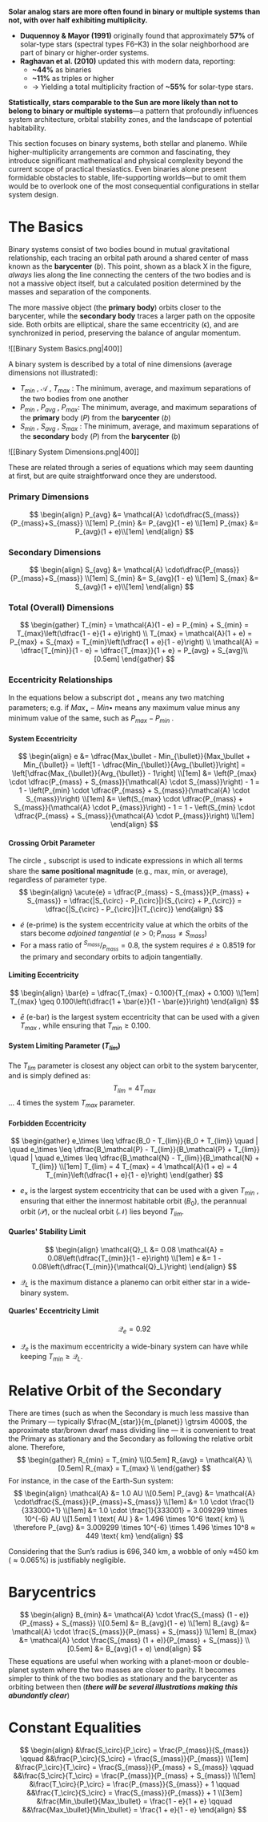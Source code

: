 **Solar analog stars are more often found in binary or multiple systems than not, with over half exhibiting multiplicity.**

- **Duquennoy & Mayor (1991)** originally found that approximately **57%** of solar-type stars (spectral types F6–K3) in the solar neighborhood are part of binary or higher-order systems.    
- **Raghavan et al. (2010)** updated this with modern data, reporting:    
    - **~44%** as binaries        
    - **~11%** as triples or higher        
    - → Yielding a total multiplicity fraction of **~55%** for solar-type stars.       

**Statistically, stars comparable to the Sun are more likely than not to belong to binary or multiple systems**—a pattern that profoundly influences system architecture, orbital stability zones, and the landscape of potential habitability.

This section focuses on binary systems, both stellar and planemo. While higher-multiplicity arrangements are common and fascinating, they introduce significant mathematical and physical complexity beyond the current scope of practical thesiastics. Even binaries alone present formidable obstacles to stable, life-supporting worlds—but to omit them would be to overlook one of the most consequential configurations in stellar system design.
# The Basics
Binary systems consist of two bodies bound in mutual gravitational relationship, each tracing an orbital path around a shared center of mass known as the **barycenter** (_ḅ_). This point, shown as a black X in the figure, _always_ lies along the line connecting the centers of the two bodies and is not a massive object itself, but a calculated position determined by the masses and separation of the components.

The more massive object (the **primary body**) orbits closer to the barycenter, while the **secondary body** traces a larger path on the opposite side. Both orbits are elliptical, share the same eccentricity (ϵ), and are synchronized in period, preserving the balance of angular momentum.

![[Binary System Basics.png|400]]

A binary system is described by a total of nine dimensions (average dimensions not illustrated):
- $T_{min}$ ,  $\mathcal{A}$ ,  $T_{max}$ :  The minimum, average, and maximum separations of the two bodies from one another
- $P_{min}$ ,  $P_{avg}$ ,  $P_{max}$: The minimum, average, and maximum separations of the **primary** body (*P*) from the **barycenter** (*ḅ*)
- $S_{min}$ ,  $S_{avg}$ ,  $S_{max}$ :  The minimum, average, and maximum separations of the **secondary** body (*P*) from the **barycenter** (*ḅ*)

![[Binary System Dimensions.png|400]]

These are related through a series of equations which may seem daunting at first, but are quite straightforward once they are understood.

### Primary Dimensions
$$
\begin{align}
P_{avg} &= \mathcal{A} \cdot\dfrac{S_{mass}}{P_{mass}+S_{mass}} \\[1em]
P_{min} &= P_{avg}(1 - e) \\[1em]
P_{max} &= P_{avg}(1 + e)\\[1em]
\end{align}
$$
### Secondary Dimensions
$$
\begin{align}
S_{avg} &= \mathcal{A} \cdot\dfrac{P_{mass}}{P_{mass}+S_{mass}} \\[1em]
S_{min} &= S_{avg}(1 - e) \\[1em]
S_{max} &= S_{avg}(1 + e)\\[1em]
\end{align}
$$
### Total (Overall) Dimensions

$$
\begin{gather}
T_{min} = \mathcal{A}(1 - e)
= P_{min} + S_{min} = T_{max}\left(\dfrac{1 - e}{1 + e}\right) \\
T_{max} = \mathcal{A}(1 + e)
= P_{max} + S_{max} = T_{min}\left(\dfrac{1 + e}{1 - e}\right) \\
\mathcal{A} = \dfrac{T_{min}}{1 - e}
= \dfrac{T_{max}}{1 + e}
= P_{avg} + S_{avg}\\[0.5em]
\end{gather}
$$

### Eccentricity Relationships
In the equations below a subscript dot $_{\bullet}$ means any two matching parameters; e.g. if $Max_{\bullet} - Min{\bullet}$ means any maximum value minus any minimum value of the same, such as $P_{max} - P_{min}$ .
#### System Eccentricity
$$
\begin{align}
e &= \dfrac{Max_\bullet - Min_{\bullet}}{Max_\bullet + Min_{\bullet}}
= \left[1 - \dfrac{Min_{\bullet}}{Avg_{\bullet}}\right]
= \left[\dfrac{Max_{\bullet}}{Avg_{\bullet}} - 1\right] \\[1em]
&= \left(P_{max} \cdot \dfrac{P_{mass} + S_{mass}}{\mathcal{A} \cdot S_{mass}}\right) - 1
= 1 - \left(P_{min} \cdot \dfrac{P_{mass} + S_{mass}}{\mathcal{A} \cdot S_{mass}}\right) \\[1em]
&= \left(S_{max} \cdot \dfrac{P_{mass} + S_{mass}}{\mathcal{A} \cdot P_{mass}}\right) - 1
= 1 - \left(S_{min} \cdot \dfrac{P_{mass} + S_{mass}}{\mathcal{A} \cdot P_{mass}}\right) \\[1em]
\end{align}
$$
#### Crossing Orbit Parameter
The circle $_{\circ}$ subscript is used to indicate expressions in which all terms share the **same positional magnitude** (e.g., max, min, or average), regardless of parameter type.
$$
\begin{align}
\acute{e} = \dfrac{P_{mass} - S_{mass}}{P_{mass} + S_{mass}}
= \dfrac{|S_{\circ} - P_{\circ}|}{S_{\circ} + P_{\circ}} 
= \dfrac{|S_{\circ} - P_{\circ}|}{T_{\circ}}
\end{align}
$$
- $é$ (e-prime) is the system eccentricity value at which the orbits of the stars become *_adjoined tangential_* $(e \gt 0; P_{mass} \neq S_{mass})$
- For a mass ratio of $^{S_{mass}}/_{P_{mass}} = 0.8$, the system requires $\acute{e} \geq 0.8519$ for the primary and secondary orbits to adjoin tangentially.
#### Limiting Eccentricity
$$
\begin{align}
\bar{e} = \dfrac{T_{max} - 0.100}{T_{max} + 0.100} \\[1em]
T_{max} \geq 0.100\left(\dfrac{1 + \bar{e}}{1 - \bar{e}}\right)
\end{align}
$$
- $ē$ (e-bar) is the largest system eccentricity that can be used with a given $T_{max}$ , while ensuring that $T_{min} ≥ 0.100$.
#### System Limiting Parameter ($T_{lim}$)
The $T_{lim}$ parameter is closest any object can orbit to the system barycenter, and is simply defined as:
$$
T_{lim} = 4 T_{max}
$$
… 4 times the system $T_{max}$ parameter.
#### Forbidden Eccentricity
$$
\begin{gather}
e_\times \leq \dfrac{B_0 - T_{lim}}{B_0 + T_{lim}} \quad | \quad 
e_\times \leq \dfrac{B_\mathcal{P} - T_{lim}}{B_\mathcal{P} + T_{lim}} \quad | \quad 
e_\times \leq \dfrac{B_\mathcal{N} - T_{lim}}{B_\mathcal{N} + T_{lim}} \\[1em]
T_{lim} = 4 T_{max} = 4 \mathcal{A}(1 + e) = 4 T_{min}\left(\dfrac{1 + e}{1 - e}\right)
\end{gather}
$$
- $e_\times$ is the largest system eccentricity that can be used with a given $T_{min}$ , ensuring that either the innermost habitable orbit ($B_0$), the perannual orbit ($\mathcal{P}$), or the nucleal orbit ($\mathcal{N}$) lies beyond $T_{lim}$.

#### Quarles' Stability Limit
$$
\begin{align}
\mathcal{Q}_L &= 0.08 \mathcal{A} = 0.08\left(\dfrac{T_{min}}{1 - e}\right) \\[1em]
e &= 1 - 0.08\left(\dfrac{T_{min}}{\mathcal{Q}_L}\right)
\end{align}
$$
- $\mathcal{Q}_L$ is the maximum distance a planemo can orbit either star in a wide-binary system.
#### Quarles' Eccentricity Limit
$$
\mathcal{Q}_e = 0.92
$$
- $\mathcal{Q}_e$ is the maximum eccentricity a wide-binary system can have while keeping $T_{min} ≥ \mathcal{Q}_L$.

# Relative Orbit of the Secondary
There are times (such as when the Secondary is much less massive than the Primary — typically $\frac{M_{star}}{m_{planet}} \gtrsim 4000$, the approximate star/brown dwarf mass dividing line — it is convenient to treat the Primary as stationary and the Secondary as following the relative orbit alone.  Therefore,
$$
\begin{gather}
R_{min} = T_{min} \\[0.5em]
R_{avg} = \mathcal{A} \\[0.5em]
R_{max} = T_{max} \\
\end{gather}
$$
For instance, in the case of the Earth-Sun system:
$$
\begin{align}
\mathcal{A} &= 1.0 AU \\[0.5em]
P_{avg} &= \mathcal{A} \cdot\dfrac{S_{mass}}{P_{mass}+S_{mass}} \\[1em]
&= 1.0 \cdot \frac{1}{333000+1} \\[1em]
&= 1.0 \cdot \frac{1}{333001} = 3.009299 \times 10^{-6} AU \\[1.5em]
1 \text{ AU } &= 1.496 \times 10^6 \text{ km} \\
\therefore P_{avg} &= 3.009299 \times 10^{-6} \times 1.496 \times 10^8 ≈ 449 \text{ km}  
\end{align}
$$

Considering that the Sun’s radius is $696{,}340$ km, a wobble of only ≈450 km ($\approx 0.065\%$) is justifiably negligible.

# Barycentrics
$$
\begin{align}
B_{min} &= \mathcal{A} \cdot \frac{S_{mass} (1 - e)}{P_{mass} + S_{mass}} \\[0.5em]
&= B_{avg}(1 - e) \\[1em]
B_{avg} &= \mathcal{A} \cdot \frac{S_{mass}}{P_{mass} + S_{mass}} \\[1em]
B_{max} &= \mathcal{A} \cdot \frac{S_{mass} (1 + e)}{P_{mass} + S_{mass}} \\[0.5em]
&= B_{avg}(1 + e)
\end{align}
$$
These equations are useful when working with a planet-moon or double-planet system where the two masses are closer to parity.  It becomes simpler to think of the two bodies as stationary and the barycenter as orbiting between then (***there will be several illustrations making this abundantly clear***)

# Constant Equalities
$$
\begin{align}
&\frac{S_\circ}{P_\circ} = \frac{P_{mass}}{S_{mass}} \qquad
&&\frac{P_\circ}{S_\circ} = \frac{S_{mass}}{P_{mass}} \\[1em]
&\frac{P_\circ}{T_\circ} = \frac{S_{mass}}{P_{mass} + S_{mass}}   \qquad
&&\frac{S_\circ}{T_\circ} = \frac{P_{mass}}{P_{mass} + S_{mass}} \\[1em]
&\frac{T_\circ}{P_\circ} = \frac{P_{mass}}{S_{mass}} + 1   \qquad
&&\frac{T_\circ}{S_\circ} = \frac{S_{mass}}{P_{mass}} + 1 \\[3em]
&\frac{Min_\bullet}{Max_\bullet} = \frac{1 - e}{1 + e} \qquad
&&\frac{Max_\bullet}{Min_\bullet} = \frac{1 + e}{1 - e}
\end{align}
$$



